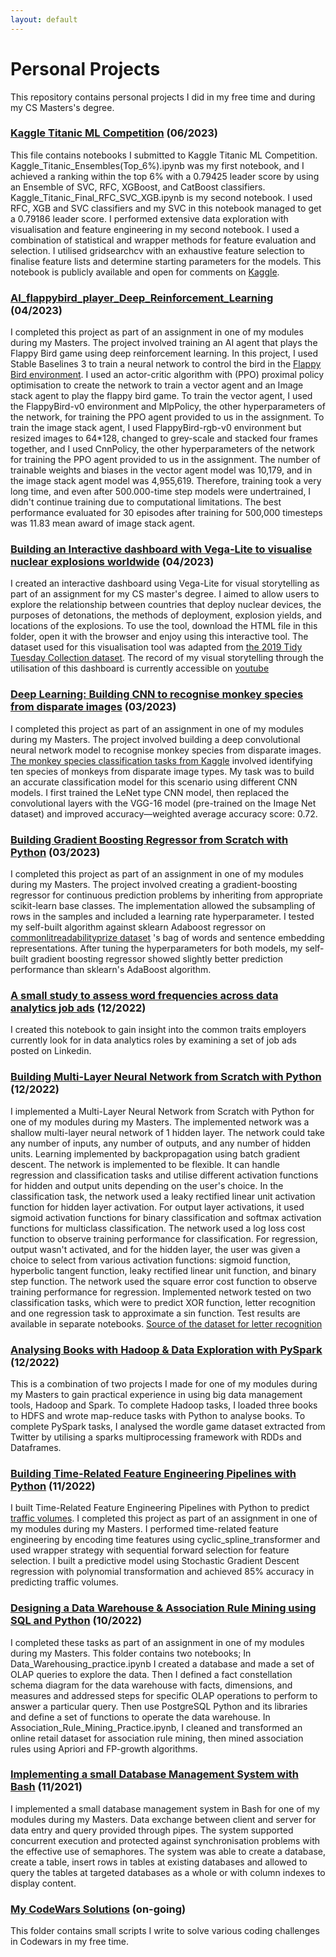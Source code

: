 ```yaml
---
layout: default
---
```


# Personal Projects

<p>This repository contains personal projects I did in my free time and during my CS Masters's degree.</p>

### [Kaggle Titanic ML Competition](https://github.com/pelinkeskin/Personal_projects/tree/main/Kaggle_My_Solo_Competition_Notebooks) (06/2023)
This file contains notebooks I submitted to Kaggle Titanic ML Competition. Kaggle_Titanic_Ensembles(Top_6%).ipynb was my first notebook, and I achieved a ranking within the top 6% with a 0.79425 leader score by using an Ensemble of SVC, RFC, XGBoost, and CatBoost classifiers. Kaggle_Titanic_Final_RFC_SVC_XGB.ipynb is my second notebook. I used RFC, XGB and SVC classifiers and my SVC in this notebook managed to get a 0.79186 leader score. I performed extensive data exploration with visualisation and feature engineering in my second notebook. I used a combination of statistical and wrapper methods for feature evaluation and selection. I utilised gridsearchcv with an exhaustive feature selection to finalise feature lists and determine starting parameters for the models. This notebook is publicly available and open for comments on [Kaggle](https://www.kaggle.com/code/pelinkeskin/randomforest-supportvector-xgboost).


 ### [AI_flappybird_player_Deep_Reinforcement_Learning](https://github.com/pelinkeskin/Personal_projects/tree/main/AI_flappybird_player_Deep_Reinforcement_Learning) (04/2023)
I completed this project as part of an assignment in one of my modules during my Masters. The project involved training an AI agent that plays the Flappy Bird game using deep reinforcement learning. In this project, I used Stable Baselines 3 to train a neural network to control the bird in the [Flappy Bird environment](https://github.com/markub3327/flappy-bird-gymnasium). I used an actor-critic algorithm with (PPO) proximal policy optimisation to create the network to train a vector agent and an Image stack agent to play the flappy bird game. To train the vector agent, I used the FlappyBird-v0 environment and MlpPolicy, the other hyperparameters of the network, for training the PPO agent provided to us in the assignment. To train the image stack agent, I used FlappyBird-rgb-v0 environment but resized images to 64*128, changed to grey-scale and stacked four frames together, and I used CnnPolicy, the other hyperparameters of the network for training the PPO agent provided to us in the assignment. The number of trainable weights and biases in the vector agent model was 10,179, and in the image stack agent model was 4,955,619. Therefore, training took a very long time, and even after 500.000-time step models were undertrained, I didn't continue training due to computational limitations. The best performance evaluated for 30 episodes after training for  500,000 timesteps  was 11.83 mean award of  image stack agent. 


 ### [Building an Interactive dashboard with Vega-Lite to visualise nuclear explosions worldwide](https://github.com/pelinkeskin/Personal_projects/tree/main/Interactive_dashboard_Vega-Lite) (04/2023)
I created an interactive dashboard using Vega-Lite for visual storytelling as part of an assignment for my CS master's degree. I aimed to allow users to explore the relationship between countries that deploy nuclear devices, the purposes of detonations, the methods of deployment, explosion yields, and locations of the explosions. To use the tool, download the HTML file in this folder, open it with the browser and enjoy using this interactive tool. The dataset used for this visualisation tool was adapted from [the 2019 Tidy Tuesday Collection dataset](https://github.com/rfordatascience/tidytuesday/tree/master/data/2019/2019-08-20). The record of my visual storytelling through the utilisation of this dashboard is currently accessible on [youtube](https://youtu.be/KpmABg-ydCg)

### [Deep Learning: Building CNN to recognise monkey species from disparate images](https://github.com/pelinkeskin/Personal_projects/tree/main/image_classification_with_CNN) (03/2023)
I completed this project as part of an assignment in one of my modules during my Masters. The project involved building a deep convolutional neural network model to recognise monkey species from disparate images. [The monkey species classification tasks from Kaggle](https://www.kaggle.com/slothkong/10-monkey-species/home) involved identifying ten species of monkeys from disparate image types. My task was to build an accurate classification model for this scenario using different CNN models. I first trained the LeNet type CNN model, then replaced the convolutional layers with the VGG-16 model (pre-trained on the Image Net dataset) and improved accuracy—weighted average accuracy score: 0.72.


### [Building Gradient Boosting Regressor from Scratch with Python](https://github.com/pelinkeskin/Personal_projects/tree/main/self-built_GradientBoosting_Regressor) (03/2023)
I completed this project as part of an assignment in one of my modules during my Masters. The project involved creating a gradient-boosting regressor for continuous prediction problems by inheriting from appropriate scikit-learn base classes. The implementation allowed the subsampling of rows in the samples and included a learning rate hyperparameter. I tested my self-built algorithm against sklearn Adaboost regressor on [commonlitreadabilityprize dataset](https://www.kaggle.com/competitions/commonlitreadabilityprize) 's bag of words and sentence embedding representations. After tuning the hyperparameters for both models, my self-built gradient boosting regressor showed slightly better prediction performance than sklearn's AdaBoost algorithm. 


### [A small study to assess word frequencies across data analytics job ads](https://github.com/pelinkeskin/Personal_projects/tree/main/JobAdsWordFreqEval) (12/2022)
I created this notebook to gain insight into the common traits employers currently look for in data analytics roles by examining a set of job ads posted on Linkedin.


### [Building Multi-Layer Neural Network from Scratch with Python](https://github.com/pelinkeskin/Personal_projects/tree/main/Multi-Layer_Neural_Network_from_Scratch) (12/2022)
I implemented a Multi-Layer Neural Network from Scratch with Python for one of my modules during my Masters. The implemented network was a shallow multi-layer neural network of 1 hidden layer. The network could take any number of inputs, any number of outputs, and any number of hidden units. Learning implemented by backpropagation using batch gradient descent. The network is implemented to be flexible. It can handle regression and classification tasks and utilise different activation functions for hidden and output units depending on the user's choice. In the classification task, the network used a leaky rectified linear unit activation function for hidden layer activation. For output layer activations, it used sigmoid activation functions for binary classification and softmax activation functions for multiclass classification. The network used a log loss cost function to observe training performance for classification. For regression, output wasn't activated, and for the hidden layer, the user was given a choice to select from various activation functions: sigmoid function, hyperbolic tangent function, leaky rectified linear unit function, and binary step function. The network used the square error cost function to observe training performance for regression. Implemented network tested on two classification tasks, which were to predict XOR function, letter recognition and one regression task to approximate a sin function. Test results are available in separate notebooks. [Source of the dataset for letter recognition](http://archive.ics.uci.edu/ml/datasets/Letter+Recognition)


### [Analysing Books with Hadoop & Data Exploration with PySpark](https://github.com/pelinkeskin/Personal_projects/tree/main/Big_Data_Exploration_Hadoop_PySpark) (12/2022)
This is a combination of two projects I made for one of my modules during my Masters to gain practical experience in using big data management tools, Hadoop and Spark. To complete Hadoop tasks, I loaded three books to HDFS and wrote map-reduce tasks with Python to analyse books. To complete PySpark tasks, I analysed the wordle game dataset extracted from Twitter  by utilising a sparks multiprocessing framework with RDDs and Dataframes. 


### [Building Time-Related Feature Engineering Pipelines with Python](https://github.com/pelinkeskin/Personal_projects/tree/main/Time-Related_Feature_Engineering) (11/2022)
I built Time-Related Feature Engineering Pipelines with Python to predict [traffic volumes](https://archive.ics.uci.edu/ml/datasets/Metro+Interstate+Traffic+Volume ). I completed this project as part of an assignment in one of my modules during my Masters.  I performed time-related feature engineering by encoding time features using cyclic_spline_transformer and used wrapper strategy with sequential forward selection for feature selection. I built a predictive model using Stochastic Gradient Descent regression with polynomial transformation and achieved 85% accuracy in predicting traffic volumes.


### [Designing a Data Warehouse & Association Rule Mining using SQL and Python](https://github.com/pelinkeskin/Personal_projects/tree/main/DatawareHousing_AssociationRule_Mining) (10/2022)
I completed these tasks as part of an assignment in one of my modules during my Masters. This folder contains two notebooks; In Data_Warehousing_practice.ipynb I created a database and made a set of OLAP queries to explore the data. Then I defined a fact constellation schema diagram for the data warehouse with facts, dimensions, and measures and addressed steps for specific OLAP operations to perform  to answer a particular query. Then use PostgreSQL Python and its libraries and define a set of functions to operate the data warehouse. In Association_Rule_Mining_Practice.ipynb,  I cleaned and transformed an online retail dataset for association rule mining, then mined association rules using Apriori and FP-growth algorithms.


### [Implementing a small Database Management System with Bash](https://github.com/pelinkeskin/Personal_projects/tree/main/DBMS_BASH) (11/2021)
I implemented a small database management system in Bash for one of my modules during my Masters. Data exchange between client and server for data entry and query provided through pipes. The system supported concurrent execution and protected against synchronisation problems with the effective use of semaphores. The system was able to create a database, create a table, insert rows in tables at existing databases and allowed to query the tables at targeted databases as a whole or with column indexes to display content.


### [My CodeWars Solutions](https://github.com/pelinkeskin/Personal_projects/tree/main/codewars_solns) (on-going)
This folder contains small scripts I write to solve various coding challenges in Codewars in my free time.

